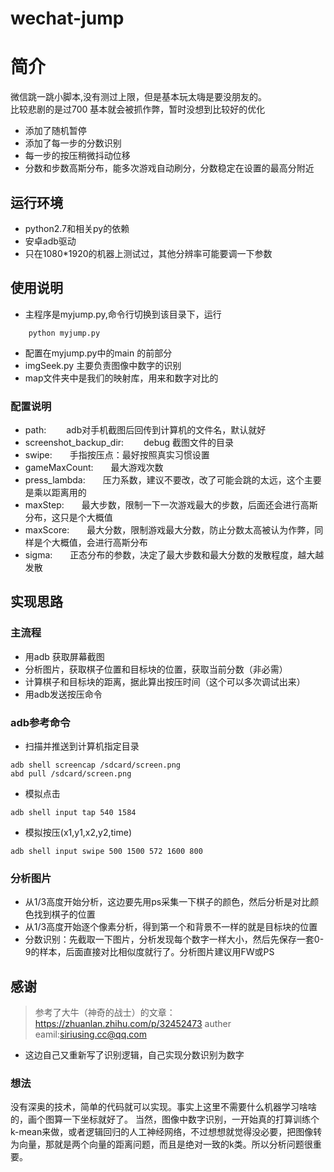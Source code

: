 # wechat-jump




# 简介
	


微信跳一跳小脚本,没有测过上限，但是基本玩太嗨是要没朋友的。<br/>
比较悲剧的是过700 基本就会被抓作弊，暂时没想到比较好的优化
	

- 添加了随机暂停
- 添加了每一步的分数识别
- 每一步的按压稍微抖动位移
- 分数和步数高斯分布，能多次游戏自动刷分，分数稳定在设置的最高分附近



## 运行环境

+ python2.7和相关py的依赖
+ 安卓adb驱动
+ 只在1080\*1920的机器上测试过，其他分辨率可能要调一下参数




## 使用说明
+ 主程序是myjump.py,命令行切换到该目录下，运行
```
	python myjump.py
```
+ 配置在myjump.py中的main 的前部分
+ imgSeek.py 主要负责图像中数字的识别
+ map文件夹中是我们的映射库，用来和数字对比的


### 配置说明


- path:&emsp;&emsp;		adb对手机截图后回传到计算机的文件名，默认就好
- screenshot_backup_dir:&emsp;&emsp;  debug 截图文件的目录
- swipe:&emsp;&emsp;手指按压点：最好按照真实习惯设置
- gameMaxCount:&emsp;&emsp;最大游戏次数
- press_lambda:&emsp;&emsp;压力系数，建议不要改，改了可能会跳的太远，这个主要是乘以距离用的
- maxStep:&emsp;&emsp;最大步数，限制一下一次游戏最大的步数，后面还会进行高斯分布，这只是个大概值
- maxScore:&emsp;&emsp;最大分数，限制游戏最大分数，防止分数太高被认为作弊，同样是个大概值，会进行高斯分布
- sigma:&emsp;&emsp;正态分布的参数，决定了最大步数和最大分数的发散程度，越大越发散


## 实现思路

### 主流程
+ 用adb 获取屏幕截图
+ 分析图片，获取棋子位置和目标块的位置，获取当前分数（非必需）
+ 计算棋子和目标块的距离，据此算出按压时间（这个可以多次调试出来）
+ 用adb发送按压命令

### adb参考命令

- 扫描并推送到计算机指定目录
```
adb shell screencap /sdcard/screen.png
abd pull /sdcard/screen.png

```

- 模拟点击
```
adb shell input tap 540 1584

```


- 模拟按压(x1,y1,x2,y2,time)
```
adb shell input swipe 500 1500 572 1600 800

```

### 分析图片
	
- 从1/3高度开始分析，这边要先用ps采集一下棋子的颜色，然后分析是对比颜色找到棋子的位置
- 从1/3高度开始逐个像素分析，得到第一个和背景不一样的就是目标块的位置
- 分数识别：先截取一下图片，分析发现每个数字一样大小，然后先保存一套0-9的样本，后面直接对比相似度就行了。分析图片建议用FW或PS




## 感谢
> 参考了大牛（神奇的战士）的文章：https://zhuanlan.zhihu.com/p/32452473
> auther eamil:siriusing.cc@qq.com

* 这边自己又重新写了识别逻辑，自己实现分数识别为数字


### 想法

没有深奥的技术，简单的代码就可以实现。事实上这里不需要什么机器学习啥啥的，画个图算一下坐标就好了。
当然，图像中数字识别，一开始真的打算训练个k-mean来做，或者逻辑回归的人工神经网络，不过想想就觉得没必要，把图像转为向量，那就是两个向量的距离问题，而且是绝对一致的k类。所以分析问题很重要。







